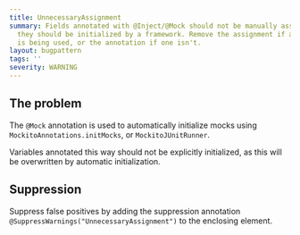 ```yaml
---
title: UnnecessaryAssignment
summary: Fields annotated with @Inject/@Mock should not be manually assigned to, as
  they should be initialized by a framework. Remove the assignment if a framework
  is being used, or the annotation if one isn't.
layout: bugpattern
tags: ''
severity: WARNING
---
```


<!--
*** AUTO-GENERATED, DO NOT MODIFY ***
To make changes, edit the @BugPattern annotation or the explanation in docs/bugpattern.
-->


## The problem
The `@Mock` annotation is used to automatically initialize mocks using
`MockitoAnnotations.initMocks`, or `MockitoJUnitRunner`.

Variables annotated this way should not be explicitly initialized, as this will
be overwritten by automatic initialization.

## Suppression
Suppress false positives by adding the suppression annotation `@SuppressWarnings("UnnecessaryAssignment")` to the enclosing element.
